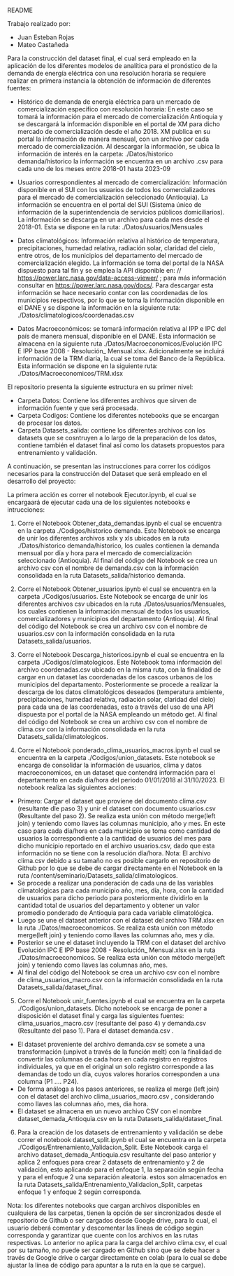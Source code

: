 README

Trabajo realizado por:
-	Juan Esteban Rojas
-	Mateo Castañeda

Para la construcción del dataset final, el cual será empleado en la aplicación de los diferentes modelos de analítica para el pronóstico de la demanda de energía eléctrica con una resolución horaria se requiere realizar en primera instancia la obtención de información de diferentes fuentes:

* 	Histórico de demanda de energía eléctrica para un mercado de comercialización específico con resolución horaria: En este caso se tomará la información para el mercado de comercialización Antioquia y se descargará la información disponible en el portal de XM para dicho mercado de comercialización desde el año 2018. XM publica en su portal la información de manera mensual, con un archivo por cada mercado de comercialización. Al descargar la información, se ubica la información de interés en la carpeta: ./Datos/historico demanda/historico la información se encuentra en un archivo .csv para cada uno de los meses entre 2018-01 hasta 2023-09

* 	Usuarios correspondientes al mercado de comercialización: Información disponible en el SUI con los usuarios de todos los comercializadores para el mercado de comercialización seleccionado (Antioquia). La información se encuentra en el portal del SUI (Sistema único de información de la superintendencia de servicios públicos domiciliarios). La información se descarga en un archivo para cada mes desde el 2018-01. Esta se dispone en la ruta: ./Datos/usuarios/Mensuales

*	Datos climatológicos:  Información relativa al histórico de temperatura, precipitaciones, humedad relativa, radiación solar, claridad del cielo, entre otros, de los municipios del departamento del mercado de comercialización elegido. La información se toma del portal de la NASA dispuesto para tal fin y se emplea la API disponible en: // https://power.larc.nasa.gov/data-access-viewer/ ; para más información consultar en https://power.larc.nasa.gov/docs/. Para descargar esta información se hace necesario contar con las coordenadas de los municipios respectivos, por lo que se toma la información disponible en el DANE y se dispone la información en la siguiente ruta: ./Datos/climatologicos/coordenadas.csv

* 	Datos Macroeconómicos: se tomará información relativa al IPP e IPC del país de manera mensual, disponible en el DANE. Esta información se almacena en la siguiente ruta ./Datos/Macroeconomicos/Evolución IPC E IPP base 2008 - Resolución_ Mensual.xlsx. Adicionalmente se incluirá información de la TRM diaria, la cual se toma del Banco de la República. Esta información se dispone en la siguiente ruta:  ./Datos/Macroeconomicos/TRM.xlsx


El repositorio presenta la siguiente estructura en su primer nivel:
*   Carpeta Datos: Contiene los diferentes archivos que sirven de información fuente y que será procesada.
*   Carpeta Codigos: Contiene los diferentes notebooks que se encargan de procesar los datos.
*   Carpeta Datasets_salida: contiene los diferentes archivos con los datasets que se cosntruyen a lo largo de la  preparación de los datos, contiene también el dataset final así como los datasets propuestos para entrenamiento y validación.

A continuación, se presentan las instrucciones para correr los códigos necesarios para la construcción del Dataset que será empleado en el desarrollo del proyecto:

La primera acción es correr el notebook Ejecutor.ipynb, el cual se encargaará de ejecutar cada una de los siguientes notebooks e intrucciones:

1. Corre el Notebook Obtener_data_demandas.ipynb el cual se encuentra en la carpeta ./Codigos/historico demanda. Este Notebook se encarga de unir los diferentes archivos xslx y xls ubicados en la ruta ./Datos/historico demanda/historico, los cuales contienen la demanda mensual por día y hora para el mercado de comercialización seleccionado (Antioquia). Al final del código del Notebook se crea un archivo csv con el nombre de demanda.csv con la información consolidada en la ruta Datasets_salida/historico demanda.

2. Corre el Notebook Obtener_usuarios.ipynb el cual se encuentra en la carpeta ./Codigos/usuarios. Este Notebook se encarga de unir los diferentes archivos csv ubicados en la ruta ./Datos/usuarios/Mensuales, los cuales contienen la información mensual de todos los usuarios, comercializadores y municipios del departamento (Antioquia). Al final del código del Notebook se crea un archivo csv con el nombre de usuarios.csv con la información consolidada en la ruta Datasets_salida/usuarios.

3. Corre el Notebook Descarga_historicos.ipynb el cual se encuentra en la carpeta ./Codigos/climatologicos. Este Notebook toma información del archivo coordenadas.csv ubicado en la misma ruta, con la finalidad de cargar en un dataset las coordenadas de los cascos urbanos de los municipios del departamento. Posteriormente se procede a realizar la descarga de los datos climatológicos deseados (temperatura ambiente, precipitaciones, humedad relativa, radiación solar, claridad del cielo) para cada una de las coordenadas, esto a través del uso de una API dispuesta por el portal de la NASA empleando un método get. Al final del código del Notebook se crea un archivo csv con el nombre de clima.csv con la información consolidada en la ruta Datasets_salida/climatologicos.

4. Corre el Notebook ponderado_clima_usuarios_macros.ipynb el cual se encuentra en la carpeta ./Codigos/union_datasets. Este notebook se encarga de consolidar la información de usuarios, clima y datos macroeconomicos, en un dataset que contendrá información para el departamento en cada día/hora del periodo 01/01/2018 al 31/10/2023. El notebook realiza las siguientes acciones:
- Primero: Cargar el dataset que proviene del documento clima.csv (resultante dle paso 3) y unir el dataset con documento usuarios.csv (Resultante del paso 2). Se realiza esta unión con método merge(left join) y teniendo como llaves las columnas municipio, año y mes. En este caso para cada día/hora en cada municipio se toma como cantidad de usuarios la correspondiente a la cantidad de usuarios del mes para dicho municipio reportado en el archivo usuarios.csv, dado que esta información no se tiene con la resolución día/hora. 
Nota: El archivo clima.csv debido a su tamaño no es posible cargarlo en repositorio de Github por lo que se debe de cargar directamente en el Notebook en la ruta /content/seminario/Datasets_salida/climatologicos.
- Se procede a realizar una ponderación de cada una de las variables climatológicas para cada municipio año, mes, día, hora, con la cantidad de usuarios para dicho periodo para posteriormente dividirlo en la cantidad total de usuarios del departamento y obtener un valor promedio ponderado de Antioquia para cada variable climatológica.
- Luego se une el dataset anterior con el dataset del archivo TRM.xlsx en la ruta ./Datos/macroeconomicos. Se realiza esta unión con método merge(left join) y teniendo como llaves las columnas año, mes y día.
- Posterior se une el dataset incluyendo la TRM con el dataset del archivo Evolución IPC E IPP base 2008 - Resolución_ Mensual.xlsx en la ruta ./Datos/macroeconomicos. Se realiza esta unión con método merge(left join) y teniendo como llaves las columnas año, mes.
- Al final del código del Notebook se crea un archivo csv con el nombre de clima_usuarios_macro.csv con la información consolidada en la ruta Datasets_salida/dataset_final. 

5. Corre el Notebook unir_fuentes.ipynb el cual se encuentra en la carpeta ./Codigos/union_datasets. Dicho notebook se encarga de poner a disposición el dataset final y carga las siguientes fuentes: clima_usuarios_macro.csv (resultante del paso 4) y demanda.csv (Resultante del paso 1). Para el dataset demanda.csv .
- El dataset proveniente del archivo demanda.csv se somete a una transformación (unpivot a través de la función melt) con la finalidad de convertir las columnas de cada hora en cada registro en registros individuales, ya que en el original un solo registro corresponde a las demandas de todo un día, cuyos valores horarios corresponden a una columna (P1 …. P24). 
- De forma análoga a los pasos anteriores, se realiza el merge (left join) con el dataset del archivo clima_usuarios_macro.csv , considerando como llaves las columnas año, mes, dia hora.
- El dataset se almacena en un nuevo archivo CSV con el nombre dataset_demada_Antioquia.csv en la ruta Datasets_salida/dataset_final.

6. Para la creación de los datasets de entrenamiento y validación se debe correr el notebook dataset_split.ipynb el cual se encuentra en la carpeta ./Codigos/Entrenamiento_Validacion_Split. Este Notebook carga el archivo dataset_demada_Antioquia.csv resultante del paso anterior y aplica 2 enfoques para crear 2 datasets de entrenamiento y 2 de validación, esto aplicando para el enfoque 1, la separación según fecha y para el enfoque 2 una separación aleatoria. estos son almacenados en la ruta Datasets_salida/Entrenamiento_Validacion_Split, carpetas enfoque 1 y enfoque 2 según corresponda.

Nota: los diferentes notebooks que cargan archivos disponibles en cualquiera de las carpetas, tienen la opción de ser sincronizados desde el repositorio de Github o ser cargados desde Google drive, para lo cual, el usuario deberá comentar y descomentar las líneas de código según corresponda y garantizar que cuente con los archivos en las rutas respectivas. Lo anterior no aplica para la carga del archivo clima.csv, el cual por su tamaño, no puede ser cargado en Github sino que se debe hacer a través de Google drive o cargar directamente en colab (para lo cual se debe ajustar la línea de código para apuntar a la ruta en la que se cargue).

